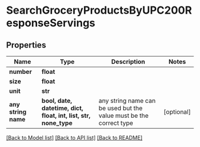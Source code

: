 # SearchGroceryProductsByUPC200ResponseServings


## Properties
Name | Type | Description | Notes
------------ | ------------- | ------------- | -------------
**number** | **float** |  | 
**size** | **float** |  | 
**unit** | **str** |  | 
**any string name** | **bool, date, datetime, dict, float, int, list, str, none_type** | any string name can be used but the value must be the correct type | [optional]

[[Back to Model list]](../README.md#documentation-for-models) [[Back to API list]](../README.md#documentation-for-api-endpoints) [[Back to README]](../README.md)


